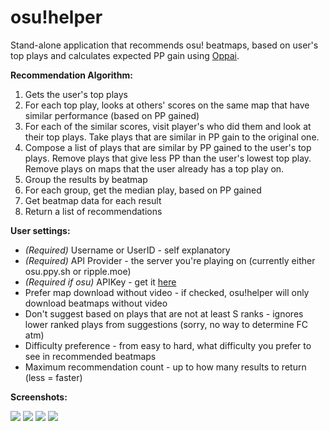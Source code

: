 osu!helper
===================


Stand-alone application that recommends osu! beatmaps, based on user's top plays and calculates expected PP gain using [Oppai](https://github.com/Francesco149/oppai).

**Recommendation Algorithm:**

1. Gets the user's top plays
2. For each top play, looks at others' scores on the same map that have similar performance (based on PP gained)
3. For each of the similar scores, visit player's who did them and look at their top plays. Take plays that are similar in PP gain to the original one.
4. Compose a list of plays that are similar by PP gained to the user's top plays. Remove plays that give less PP than the user's lowest top play. Remove plays on maps that the user already has a top play on.
5. Group the results by beatmap
6. For each group, get the median play, based on PP gained
7. Get beatmap data for each result
8. Return a list of recommendations

**User settings:**

- *(Required)* Username or UserID - self explanatory
- *(Required)* API Provider - the server you're playing on (currently either osu.ppy.sh or ripple.moe)
- *(Required if osu)* APIKey - get it [here](https://osu.ppy.sh/p/api)
- Prefer map download without video - if checked, osu!helper will only download beatmaps without video
- Don't suggest based on plays that are not at least S ranks - ignores lower ranked plays from suggestions (sorry, no way to determine FC atm)
- Difficulty preference - from easy to hard, what difficulty you prefer to see in recommended beatmaps
- Maximum recommendation count - up to how many results to return (less = faster)

**Screenshots:**

![](http://www.tyrrrz.me/projects/images/osuhelper_1.jpg)
![](http://www.tyrrrz.me/projects/images/osuhelper_2.jpg)
![](http://www.tyrrrz.me/projects/images/osuhelper_3.jpg)
![](http://www.tyrrrz.me/projects/images/osuhelper_4.jpg)
